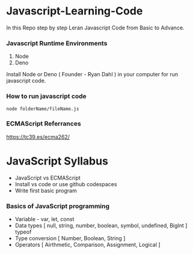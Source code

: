 # Javascript-Learning-Code
In this Repo step by step Leran Javascript Code from Basic to Advance.     

### Javascript Runtime Environments
1. Node 
2. Deno

Install Node or Deno ( Founder - Ryan Dahl ) in your computer for run javascript code.

### How to run javascript code
    node folderName/fileName.js

### ECMAScript Referrances
https://tc39.es/ecma262/

# JavaScript Syllabus
- JavaScript vs ECMAScript
- Install vs code or use github codespaces
- Write first basic program 

### Basics of JavaScript programming
- Variable - var, let,  const
- Data types [ null, string, number, boolean, symbol, undefined, BigInt ]  typeof 
- Type conversion [ Number, Boolean, String ]
- Operators [ Airthmetic, Comparison, Assignment, Logical ]